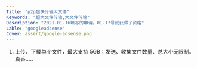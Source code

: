 ```yaml
---
Title: "p2p超快传输大文件"
Keywords: "超大文件传输,大文件传输"
Description: "2021-01-16填写的申请，01-17号就获得了资格"
Lable: "googleadsense"
Cover: assert/google-adsense.png
---
```




1. 上传、下载单个文件，最大支持 5GB；发送、收集文件数量、总大小无限制。真香.....

